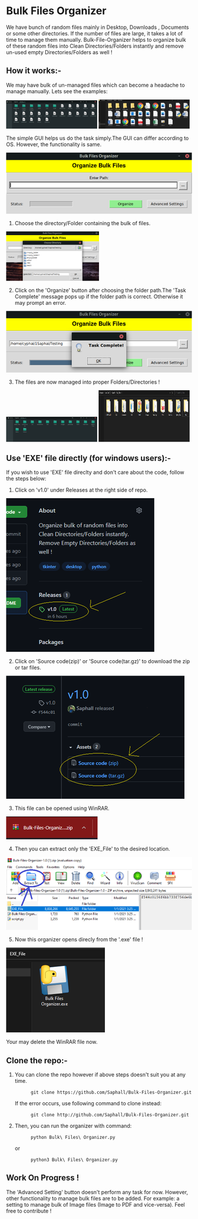 
# Bulk Files Organizer
We have bunch of random files mainly in Desktop, Downloads , Documents or some other directories. If the number of files are large, it takes a lot of time to manage them manually.
Bulk-File-Organizer helps to organize bulk of these random files into Clean Directories/Folders instantly and remove un-used empty Directories/Folders as well !

## How it works:-
We may have bulk of un-managed files which can become a headache to manage manually. Lets see the examples:

<img src="/Img/Linux_Img/unmanagedDirectory.png" width="49%" >  <img src="/Img/Windows_Img/unmanagedFolder.png"  width="49%">

The simple GUI helps us do the task simply.The GUI can differ according to OS. However, the functionality is same.

<img src='/Img/Linux_Img/UI.png' > 

1. Choose the directory/Folder containing the bulk of files. 

<img src="/Img/Linux_Img/chooseDirectory.png" width='50%'> 

2. Click on the 'Organize' button after choosing the folder path.The 'Task Complete' message pops up if the folder path is correct. Otherwise it may prompt an error.

<img src="/Img/Linux_Img/taskComplete.png"> 

3. The files are now managed into proper Folders/Directories !

<img src="/Img/Linux_Img/managedDirectory.png" width="49%"> <img src="/Img/Windows_Img/managedFolder.png" width='49%' height='140px'>

## Use 'EXE' file directly (for windows users):-
If you wish to use 'EXE' file direclty and don't care about the code, follow the steps below:

1. Click on 'v1.0' under Releases at the right side of repo.

<img src='/Img/EXE_Download/release.png'>

2. Click on 'Source code(zip)' or 'Source code(tar.gz)' to download the zip or tar files.

<img src='/Img/EXE_Download/sourceCode.png'>

3. This file can be opened using WinRAR. 

<img src='/Img/EXE_Download/zipBulk.png'>

4. Then you can extract only the 'EXE_File' to the desired location.

<img src ='/Img/EXE_Download/extract.png'>

5. Now this organizer opens direcly from the '.exe' file ! 

<img src ='/Img/EXE_Download/exeFile.png'> 

Your may delete the WinRAR file now.

## Clone the repo:-
1. You can clone the repo however if above steps doesn't suit you at any time. 
      
             git clone https://github.com/Saphall/Bulk-Files-Organizer.git
      
    If the error occurs, use following command to clone instead:
      
             git clone http://github.com/Saphall/Bulk-Files-Organizer.git

2. Then, you can run the organizer with command:

             python Bulk\ Files\ Organizer.py
   or 

             python3 Bulk\ Files\ Organizer.py

## Work On Progress !
The 'Advanced Setting' button doesn't perform any task for now. However, other functionality to manage bulk files are to be added. For example: a setting to manage bulk of Image
files (Image to PDF and vice-versa). Feel free to contribute !
                                                                                       
